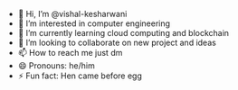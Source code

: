 - 👋 Hi, I’m @vishal-kesharwani
- 👀 I’m interested in computer engineering
- 🌱 I’m currently learning cloud computing and blockchain
- 💞️ I’m looking to collaborate on new project and ideas
- 📫 How to reach me just dm
- 😄 Pronouns: he/him
- ⚡ Fun fact: Hen came before egg

<!---
vishal-kesharwani/vishal-kesharwani is a ✨ special ✨ repository because its `README.md` (this file) appears on your GitHub profile.
You can click the Preview link to take a look at your changes.
--->

